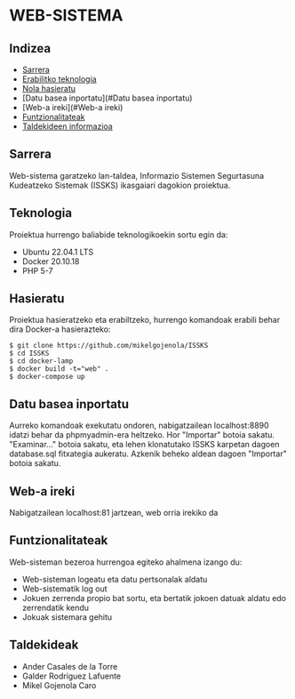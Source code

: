 # WEB-SISTEMA
## Indizea
* [Sarrera](#Sarrera)
* [Erabilitko teknologia](#Teknologia)
* [Nola hasieratu](#Hasieratu)
* [Datu basea inportatu](#Datu basea inportatu)
* [Web-a ireki](#Web-a ireki)
* [Funtzionalitateak](#Funtzionalitateak)
* [Taldekideen informazioa](#Taldekideak)

## Sarrera
Web-sistema garatzeko lan-taldea, Informazio Sistemen Segurtasuna Kudeatzeko Sistemak (ISSKS) ikasgaiari dagokion proiektua.
	
## Teknologia
Proiektua hurrengo baliabide teknologikoekin sortu egin da:
* Ubuntu 22.04.1 LTS
* Docker 20.10.18
* PHP 5-7
	
## Hasieratu
Proiektua hasieratzeko eta erabiltzeko, hurrengo komandoak erabili behar dira Docker-a hasierazteko:

```
$ git clone https://github.com/mikelgojenola/ISSKS
$ cd ISSKS
$ cd docker-lamp
$ docker build -t="web" .
$ docker-compose up
```

## Datu basea inportatu
Aurreko komandoak exekutatu ondoren, nabigatzailean localhost:8890 idatzi behar da phpmyadmin-era heltzeko. Hor "Importar" botoia sakatu. "Examinar..." botoia sakatu, eta lehen klonatutako ISSKS karpetan dagoen database.sql fitxategia aukeratu. Azkenik beheko aldean dagoen "Importar" botoia sakatu.

## Web-a ireki
Nabigatzailean localhost:81 jartzean, web orria irekiko da

## Funtzionalitateak
Web-sisteman bezeroa hurrengoa egiteko ahalmena izango du:
* Web-sisteman logeatu eta datu pertsonalak aldatu
* Web-sistematik log out
* Jokuen zerrenda propio bat sortu, eta bertatik jokoen datuak aldatu edo zerrendatik kendu
* Jokuak sistemara gehitu

## Taldekideak
* Ander Casales de la Torre
* Galder Rodríguez Lafuente
* Mikel Gojenola Caro
